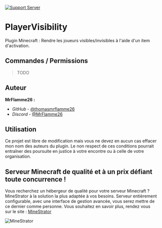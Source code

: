 [![Support Server](https://img.shields.io/discord/835137597692837889.svg?label=Discord&logo=Discord&colorB=7289da&style=for-the-badge)](https://discord.gg/J74UR2VtcH)

# PlayerVisibility

Plugin Minecraft : Rendre les joueurs visibles/invisibles à l'aide d'un item d'activation.

## Commandes / Permissions

> TODO

## Auteur

**MrFlamme26 :**
- _GitHub_ - [@thomasmrflamme26](https://github.com/thomasmrflamme26)
- _Discord_ - [@MrFlamme26](https://discord.gg/J74UR2VtcH)

## Utilisation

Ce projet est libre de modification mais vous ne devez en aucun cas effacer mon nom des auteurs du plugin.
Le non respect de ces conditions pourrait entraîner des poursuite en justice à votre encontre ou à celle de votre organisation.

## Serveur Minecraft de qualité et à un prix défiant toute concurrence !

Vous recherchez un hébergeur de qualité pour votre serveur Minecraft ? MineStrator à la solution la plus adaptée à vos besoins.
Serveur entièrement configurable, avec une interface de gestion avancée, vous serez mettre de ce dernier comme personne.
Vous souhaitez en savoir plus, rendez vous sur le site : [MineStrator](https://minestrator.com/?partner=nraha3238k "Lien vers le site de MineStrator !")

![MineStrator](https://cdn.discordapp.com/attachments/856518464009273384/857265240562335758/LOGOTYPES_Plan_de_travail_1.png)
